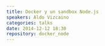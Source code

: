 ```yaml
---
title: Docker y un sandbox Node.js
speakers: Aldo Vizcaino
categories: talks
date: 2014-12-12 18:30
repository: docker_node 
---
```


